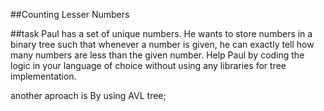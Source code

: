 ##Counting Lesser Numbers 

##task 
Paul has a set of unique numbers. He wants to store numbers in a binary tree such that 
whenever a number is given, he can exactly tell how many numbers are less than the given 
number.
Help Paul by coding the logic in your language of choice without using any libraries for tree 
implementation.

another aproach is By using AVL tree;
